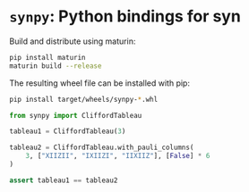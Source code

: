 # `synpy`: Python bindings for syn

Build and distribute using maturin:

```bash
pip install maturin
maturin build --release
```

The resulting wheel file can be installed with pip:

```bash
pip install target/wheels/synpy-*.whl
```

```python
from synpy import CliffordTableau

tableau1 = CliffordTableau(3)

tableau2 = CliffordTableau.with_pauli_columns(
    3, ["XIIZII", "IXIIZI", "IIXIIZ"], [False] * 6
)

assert tableau1 == tableau2
```